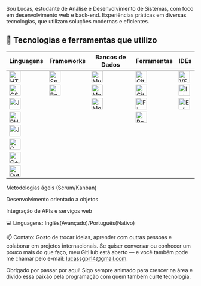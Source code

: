  Sou Lucas, estudante de Análise e Desenvolvimento de Sistemas, com foco em desenvolvimento web e back-end. Experiências práticas em diversas tecnologias, que utilizam soluções modernas e eficientes.

## 🧰 Tecnologias e ferramentas que utilizo
| **Linguagens**                                                                                                                   | **Frameworks**                                                                                                                | **Bancos de Dados**                                                                                                     | **Ferramentas**                                                                                                         | **IDEs**                                                                                                                        |
| -------------------------------------------------------------------------------------------------------------------------------- | ----------------------------------------------------------------------------------------------------------------------------- | ----------------------------------------------------------------------------------------------------------------------- | ----------------------------------------------------------------------------------------------------------------------- | ------------------------------------------------------------------------------------------------------------------------------- |
| <img src="https://cdn.jsdelivr.net/gh/devicons/devicon/icons/html5/html5-original.svg" width="30" title="HTML5"/>                | <img src="https://cdn.jsdelivr.net/gh/devicons/devicon/icons/spring/spring-original.svg" width="30" title="Spring Boot"/>     | <img src="https://cdn.jsdelivr.net/gh/devicons/devicon/icons/mysql/mysql-original.svg" width="30" title="MySQL"/>       | <img src="https://cdn.jsdelivr.net/gh/devicons/devicon/icons/git/git-original.svg" width="30" title="Git"/>             | <img src="https://cdn.jsdelivr.net/gh/devicons/devicon/icons/vscode/vscode-original.svg" width="30" title="VS Code"/>           |
| <img src="https://cdn.jsdelivr.net/gh/devicons/devicon/icons/css3/css3-original.svg" width="30" title="CSS3"/>                   | <img src="https://cdn.jsdelivr.net/gh/devicons/devicon/icons/bootstrap/bootstrap-original.svg" width="30" title="Bootstrap"/> | <img src="https://cdn.jsdelivr.net/gh/devicons/devicon/icons/mariadb/mariadb-original.svg" width="30" title="MariaDB"/> | <img src="https://cdn.jsdelivr.net/gh/devicons/devicon/icons/github/github-original.svg" width="30" title="GitHub"/>    | <img src="https://cdn.jsdelivr.net/gh/devicons/devicon/icons/intellij/intellij-original.svg" width="30" title="IntelliJ IDEA"/> |
| <img src="https://cdn.jsdelivr.net/gh/devicons/devicon/icons/javascript/javascript-original.svg" width="30" title="JavaScript"/> |                                                                                                                               | <img src="https://cdn.jsdelivr.net/gh/devicons/devicon/icons/mongodb/mongodb-original.svg" width="30" title="MongoDB"/> | <img src="https://cdn.jsdelivr.net/gh/devicons/devicon/icons/figma/figma-original.svg" width="30" title="Figma"/>       | <img src="https://cdn.jsdelivr.net/gh/devicons/devicon/icons/eclipse/eclipse-original.svg" width="30" title="Eclipse"/>         |
| <img src="https://cdn.jsdelivr.net/gh/devicons/devicon/icons/php/php-original.svg" width="30" title="PHP"/>                      |                                                                                                                               |                                                                                                                         | <img src="https://cdn.jsdelivr.net/gh/devicons/devicon/icons/postman/postman-original.svg" width="30" title="Postman"/> |                                                                                                                                 |
| <img src="https://cdn.jsdelivr.net/gh/devicons/devicon/icons/java/java-original.svg" width="30" title="Java"/>                   |                                                                                                                               |                                                                                                                         |                                                                                                                         |                                                                                                                                 |
| <img src="https://cdn.jsdelivr.net/gh/devicons/devicon/icons/c/c-original.svg" width="30" title="C"/>                            |                                                                                                                               |                                                                                                                         |                                                                                                                         |                                                                                                                                 |
| <img src="https://cdn.jsdelivr.net/gh/devicons/devicon/icons/cplusplus/cplusplus-original.svg" width="30" title="C++"/>          |                                                                                                                               |                                                                                                                         |                                                                                                                         |                                                                                                                                 |
| <img src="https://cdn.jsdelivr.net/gh/devicons/devicon/icons/python/python-original.svg" width="30" title="Python"/>             |                                                                                                                               |                                                                                                                         |                                                                                                                         |                                                                                                                                 |




Metodologias ágeis (Scrum/Kanban)

Desenvolvimento orientado a objetos

Integração de APIs e serviços web

💻 Linguagens: Inglês(Avançado)/Português(Nativo) 

📫 Contato:
Gosto de trocar ideias, aprender com outras pessoas e colaborar em projetos internacionais. Se quiser conversar ou conhecer um pouco mais do que faço, meu GitHub está aberto — e você também pode me chamar pelo e-mail: lucassgpr14@gmail.com.

Obrigado por passar por aqui! Sigo sempre animado para crescer na área e divido essa paixão pela programação com quem também curte tecnologia.

 
